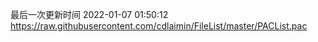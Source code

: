 最后一次更新时间 2022-01-07 01:50:12
https://raw.githubusercontent.com/cdlaimin/FileList/master/PACList.pac


